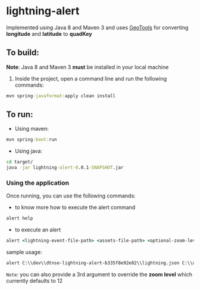 # lightning-alert

Implemented using Java 8 and Maven 3 and uses [GeoTools](https://github.com/geotools/geotools) for converting <b>longitude</b> and <b>latitude</b> to <b>quadKey</b>


## To build:

<b>Note</b>: Java 8 and Maven 3 <b>must</b> be installed in your local machine

1. Inside the project, open a command line and run the following commands:

```cmd
mvn spring-javaformat:apply clean install
```

## To run:

* Using maven:

```cmd
mvn spring-boot:run
```

* Using java:

```cmd	
cd target/
java -jar lightning-alert-0.0.1-SNAPSHOT.jar
```

### Using the application

Once running, you can use the following commands:
* to know more how to execute the alert command

```cmd
alert help
```

* to execute an alert

```cmd
alert <lightning-event-file-path> <assets-file-path> <optional-zoom-level>
```

sample usage: 

```cmd
alert C:\\dev\\dtnse-lightning-alert-b335f8e92e02\\lightning.json C:\\dev\\dtnse-lightning-alert-b335f8e92e02\\assets.json
```

`Note`: you can also provide a 3rd argument to override the <b>zoom level</b> which currently defaults to 12
